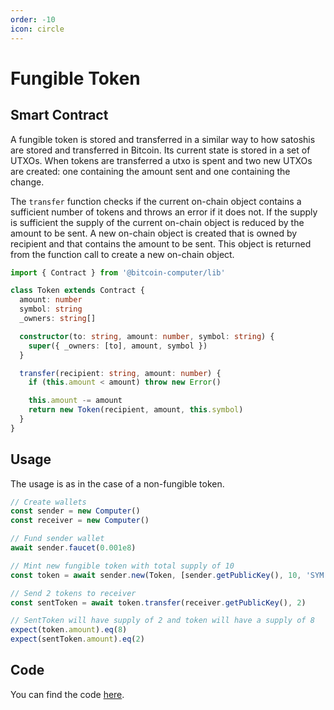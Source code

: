 ```yaml
---
order: -10
icon: circle
---
```


# Fungible Token

## Smart Contract

A fungible token is stored and transferred in a similar way to how satoshis are stored and transferred in Bitcoin. Its current state is stored in a set of UTXOs. When tokens are transferred a utxo is spent and two new UTXOs are created: one containing the amount sent and one containing the change.

The `transfer` function checks if the current on-chain object contains a sufficient number of tokens and throws an error if it does not. If the supply is sufficient the supply of the current on-chain object is reduced by the amount to be sent. A new on-chain object is created that is owned by recipient and that contains the amount to be sent. This object is returned from the function call to create a new on-chain object.

```typescript
import { Contract } from '@bitcoin-computer/lib'

class Token extends Contract {
  amount: number
  symbol: string
  _owners: string[]

  constructor(to: string, amount: number, symbol: string) {
    super({ _owners: [to], amount, symbol })
  }

  transfer(recipient: string, amount: number) {
    if (this.amount < amount) throw new Error()

    this.amount -= amount
    return new Token(recipient, amount, this.symbol)
  }
}
```

## Usage

The usage is as in the case of a non-fungible token.

```ts
// Create wallets
const sender = new Computer()
const receiver = new Computer()

// Fund sender wallet
await sender.faucet(0.001e8)

// Mint new fungible token with total supply of 10
const token = await sender.new(Token, [sender.getPublicKey(), 10, 'SYM'])

// Send 2 tokens to receiver
const sentToken = await token.transfer(receiver.getPublicKey(), 2)

// SentToken will have supply of 2 and token will have a supply of 8
expect(token.amount).eq(8)
expect(sentToken.amount).eq(2)
```

## Code

You can find the code [here](https://github.com/bitcoin-computer/monorepo/tree/main/packages/TBC20#readme).
